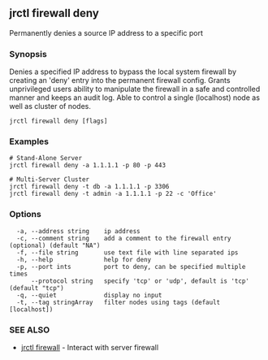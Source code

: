 ## jrctl firewall deny

Permanently denies a source IP address to a specific port

### Synopsis

Denies a specified IP address to bypass the local system firewall by creating an
'deny' entry into the permanent firewall config. Grants unprivileged users
ability to manipulate the firewall in a safe and controlled manner and keeps an
audit log. Able to control a single (localhost) node as well as cluster of
nodes.

```
jrctl firewall deny [flags]
```

### Examples

```
# Stand-Alone Server
jrctl firewall deny -a 1.1.1.1 -p 80 -p 443

# Multi-Server Cluster
jrctl firewall deny -t db -a 1.1.1.1 -p 3306
jrctl firewall deny -t admin -a 1.1.1.1 -p 22 -c 'Office'
```

### Options

```
  -a, --address string    ip address
  -c, --comment string    add a comment to the firewall entry (optional) (default "NA")
  -f, --file string       use text file with line separated ips
  -h, --help              help for deny
  -p, --port ints         port to deny, can be specified multiple times
      --protocol string   specify 'tcp' or 'udp', default is 'tcp' (default "tcp")
  -q, --quiet             display no input
  -t, --tag stringArray   filter nodes using tags (default [localhost])
```

### SEE ALSO

* [jrctl firewall](jrctl_firewall.md)	 - Interact with server firewall

